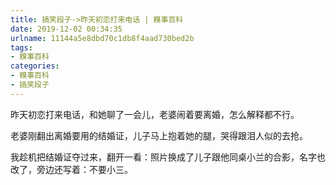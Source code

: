 ```yaml
---
title: 搞笑段子->昨天初恋打来电话 | 糗事百科
date: 2019-12-02 00:34:35
urlname: 11144a5e8dbd70c1db8f4aad730bed2b
tags: 
- 糗事百科
categories:
- 糗事百科
- 搞笑段子
---
```

昨天初恋打来电话，和她聊了一会儿，老婆闹着要离婚，怎么解释都不行。

老婆刚翻出离婚要用的结婚证，儿子马上抱着她的腿，哭得跟泪人似的去抢。

我趁机把结婚证夺过来，翻开一看：照片换成了儿子跟他同桌小兰的合影，名字也改了，旁边还写着：不要小三。


